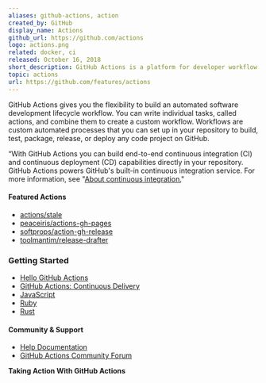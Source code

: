 ```yaml
---
aliases: github-actions, action
created_by: GitHub
display_name: Actions
github_url: https://github.com/actions
logo: actions.png
related: docker, ci
released: October 16, 2018
short_description: GitHub Actions is a platform for developer workflow orchestration and automation.
topic: actions
url: https://github.com/features/actions
---
```

GitHub Actions gives you the flexibility to build an automated software development lifecycle workflow. You can write individual tasks, called actions, and combine them to create a custom workflow. Workflows are custom automated processes that you can set up in your repository to build, test, package, release, or deploy any code project on GitHub.

“With GitHub Actions you can build end-to-end continuous integration (CI) and continuous deployment (CD) capabilities directly in your repository. GitHub Actions powers GitHub's built-in continuous integration service. For more information, see "[About continuous integration.](https://help.github.com/en/github/automating-your-workflow-with-github-actions/about-continuous-integration)"

#### Featured Actions
  - [actions/stale](https://github.com/actions/stale)
  - [peaceiris/actions-gh-pages](https://github.com/peaceiris/actions-gh-pages)
  - [softprops/action-gh-release](https://github.com/softprops/action-gh-release)
  - [toolmantim/release-drafter](https://github.com/toolmantim/release-drafter)
  
### Getting Started
  - [Hello GitHub Actions](https://lab.github.com/github/hello-github-actions!)
  - [GitHub Actions: Continuous Delivery](https://lab.github.com/githubtraining/github-actions:-continuous-delivery)
  - [JavaScript](https://help.github.com/en/actions/automating-your-workflow-with-github-actions/creating-a-javascript-action)
  - [Ruby](https://dev.to/mscccc/build-a-github-action-with-ruby-3nln)
  - [Rust](https://svartalf.info/posts/2019-09-16-github-actions-for-rust/)
  
#### Community & Support
- [Help Documentation](https://help.github.com/en/github/automating-your-workflow-with-github-actions/about-github-actions)
- [GitHub Actions Community Forum](https://github.community/t5/GitHub-Actions/bd-p/actions)

**Taking Action With GitHub Actions**

[//youtube-embed-unfurl//]: # (GVpIaEoFF3A)
